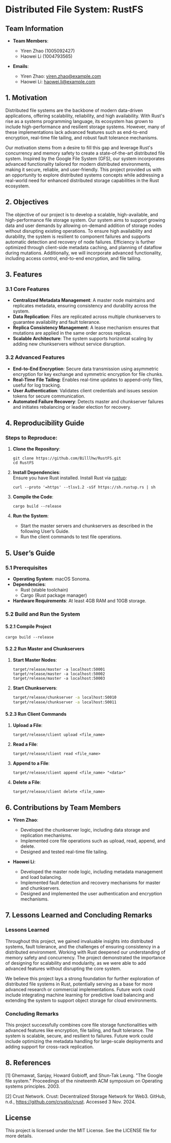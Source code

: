 # Distributed File System: RustFS

## Team Information
- **Team Members**:  
  - Yiren Zhao (1005092427)  
  - Haowei Li (1004793565)  

- **Emails**:  
  - Yiren Zhao: yiren.zhao@example.com  
  - Haowei Li: haowei.li@example.com  


## 1. Motivation
Distributed file systems are the backbone of modern data-driven applications, offering scalability, reliability, and high availability. With Rust's rise as a systems programming language, its ecosystem has grown to include high-performance and resilient storage systems. However, many of these implementations lack advanced features such as end-to-end encryption, real-time file tailing, and robust fault tolerance mechanisms.

Our motivation stems from a desire to fill this gap and leverage Rust's concurrency and memory safety to create a state-of-the-art distributed file system. Inspired by the Google File System (GFS), our system incorporates advanced functionality tailored for modern distributed environments, making it secure, reliable, and user-friendly. This project provided us with an opportunity to explore distributed systems concepts while addressing a real-world need for enhanced distributed storage capabilities in the Rust ecosystem.

## 2. Objectives
The objective of our project is to develop a scalable, high-available, and high-performance file storage system. Our system aims to support growing data and user demands by allowing on-demand addition of storage nodes without disrupting existing operations. To ensure high availability and durability, the system is resilient to component failures and supports automatic detection and recovery of node failures. Efficiency is further optimized through client-side metadata caching, and planning of dataflow during mutations. Additionally, we will incorporate advanced functionality, including access control, end-to-end encryption, and file tailing.



## 3. Features

### 3.1 Core Features
- **Centralized Metadata Management**: A master node maintains and replicates metadata, ensuring consistency and durability across the system.
- **Data Replication**: Files are replicated across multiple chunkservers to guarantee availability and fault tolerance.
- **Replica Consistency Management**: A lease mechanism ensures that mutations are applied in the same order across replicas.
- **Scalable Architecture**: The system supports horizontal scaling by adding new chunkservers without service disruption.

### 3.2 Advanced Features
- **End-to-End Encryption**: Secure data transmission using asymmetric encryption for key exchange and symmetric encryption for file chunks.
- **Real-Time File Tailing**: Enables real-time updates to append-only files, useful for log tracking.
- **User Authentication**: Validates client credentials and issues session tokens for secure communication.
- **Automated Failure Recovery**: Detects master and chunkserver failures and initiates rebalancing or leader election for recovery.

## 4. Reproducibility Guide

### Steps to Reproduce:

1. **Clone the Repository**:
    ```
    git clone https://github.com/Billlhw/RustFS.git
    cd RustFS
    ```
    
2. **Install Dependencies**:  
   Ensure you have Rust installed. Install Rust via [rustup](https://rustup.rs/):
    ```
    curl --proto '=https' --tlsv1.2 -sSf https://sh.rustup.rs | sh
    ```

3. **Compile the Code**:
    ```
    cargo build --release
    ```

4. **Run the System**:
    - Start the master servers and chunkservers as described in the following User’s Guide.
    - Run the client commands to test file operations.
      
## 5. User’s Guide

### 5.1 Prerequisites
- **Operating System**: macOS Sonoma.
- **Dependencies**: 
  - Rust (stable toolchain)
  - Cargo (Rust package manager)
- **Hardware Requirements**: At least 4GB RAM and 10GB storage.

### 5.2 Build and Run the System

#### 5.2.1 Compile Project
   
    cargo build --release
    

#### 5.2.2 Run Master and Chunkservers
1. **Start Master Nodes**:
    ```
    target/release/master -a localhost:50001
    target/release/master -a localhost:50002
    target/release/master -a localhost:50003
    ```

2. **Start Chunkservers**:
    ```bash
    target/release/chunkserver -a localhost:50010
    target/release/chunkserver -a localhost:50011
    ```

#### 5.2.3 Run Client Commands
1. **Upload a File**:
    ```
    target/release/client upload <file_name>
    ```

2. **Read a File**:
    ```
    target/release/client read <file_name>
    ```

3. **Append to a File**:
    ```
    target/release/client append <file_name> "<data>"
    ```

4. **Delete a File**:
    ```
    target/release/client delete <file_name>
    ```


## 6. Contributions by Team Members
- **Yiren Zhao**:
  - Developed the chunkserver logic, including data storage and replication mechanisms.
  - Implemented core file operations such as upload, read, append, and delete.
  - Designed and tested real-time file tailing.

- **Haowei Li**:
  - Developed the master node logic, including metadata management and load balancing.
  - Implemented fault detection and recovery mechanisms for master and chunkservers.
  - Designed and implemented the user authentication and encryption mechanisms.

## 7. Lessons Learned and Concluding Remarks

### Lessons Learned
Throughout this project, we gained invaluable insights into distributed systems, fault tolerance, and the challenges of ensuring consistency in a distributed environment. Working with Rust deepened our understanding of memory safety and concurrency. The project demonstrated the importance of designing for scalability and modularity, as we were able to add advanced features without disrupting the core system.

We believe this project lays a strong foundation for further exploration of distributed file systems in Rust, potentially serving as a base for more advanced research or commercial implementations. Future work could include integrating machine learning for predictive load balancing and extending the system to support object storage for cloud environments.

### Concluding Remarks
This project successfully combines core file storage functionalities with advanced features like encryption, file tailing, and fault tolerance. The system is scalable, secure, and resilient to failures. Future work could include optimizing the metadata handling for large-scale deployments and adding support for cross-rack replication.

## 8. References
[1] Ghemawat, Sanjay, Howard Gobioff, and Shun-Tak Leung. "The Google file system." Proceedings of the nineteenth ACM symposium on Operating systems principles. 2003.

[2] Crust Network. Crust: Decentralized Storage Network for Web3. GitHub, n.d., https://github.com/crustio/crust. Accessed 3 Nov. 2024.

## **License**
This project is licensed under the MIT License. See the LICENSE file for more details.
